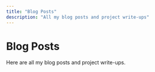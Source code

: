 ```yaml
---
title: "Blog Posts"
description: "All my blog posts and project write-ups"
---
```


# Blog Posts

Here are all my blog posts and project write-ups.
